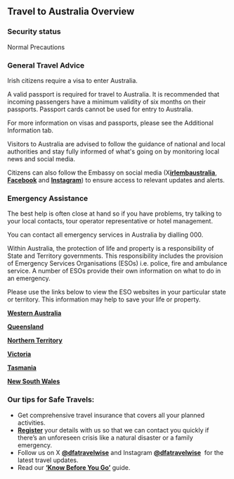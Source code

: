 ## Travel to Australia Overview

### **Security status**

Normal Precautions

### **General Travel Advice**

Irish citizens require a visa to enter Australia.

A valid passport is required for travel to Australia. It is recommended that incoming passengers have a minimum validity of six months on their passports. Passport cards cannot be used for entry to Australia.

For more information on visas and passports, please see the Additional Information tab.

Visitors to Australia are advised to follow the guidance of national and local authorities and stay fully informed of what's going on by monitoring local news and social media.

Citizens can also follow the Embassy on social media (X[**irlembaustralia**](https://twitter.com/irlembaustralia), [**Facebook**](https://m.facebook.com/IrishEmbassyAustralia?_rdr) and [**Instagram**](https://www.instagram.com/accounts/login/?next=https%3A%2F%2Fwww.instagram.com%2FIrishEmbassyAustralia%2F)) to ensure access to relevant updates and alerts.

### **Emergency Assistance**

The best help is often close at hand so if you have problems, try talking to your local contacts, tour operator representative or hotel management.

You can contact all emergency services in Australia by dialling 000.

Within Australia, the protection of life and property is a responsibility of State and Territory governments. This responsibility includes the provision of Emergency Services Organisations (ESOs) i.e. police, fire and ambulance service. A number of ESOs provide their own information on what to do in an emergency.

Please use the links below to view the ESO websites in your particular state or territory. This information may help to save your life or property.

[**Western Australia**](https://www.dfes.wa.gov.au/emergencywa/prepare)

[**Queensland**](https://www.getready.qld.gov.au/emergency-services-resources)

[**Northern Territory**](https://www.ses.vic.gov.au/about-us/contact-us)

[**Victoria**](https://www.ses.vic.gov.au/about-us/contact-us)

[**Tasmania**](https://www.ses.tas.gov.au/about/contact-us/)

[**New South Wales**](https://www.nsw.gov.au/emergency/emergency-services)

### **Our tips for Safe Travels:**

* Get comprehensive travel insurance that covers all your planned activities.
* [**Register**](/en/dfa/overseas-travel/citizens-registration/) your details with us so that we can contact you quickly if there’s an unforeseen crisis like a natural disaster or a family emergency.
* Follow us on X [**@dfatravelwise**](https://www.twitter.com/DFATravelWise) and Instagram [**@dfatravelwise**](https://www.instagram.com/dfatravelwise/)  for the latest travel updates.
* Read our [**‘Know Before You Go’**](/en/dfa/overseas-travel/know-before-you-go/) guide.
